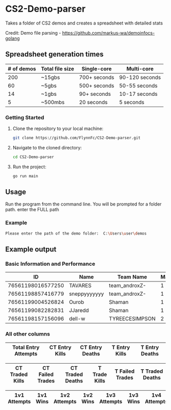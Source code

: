 # CS2-Demo-parser

Takes a folder of CS2 demos and creates a spreadsheet with detailed stats

Credit:
Demo file parsing - https://github.com/markus-wa/demoinfocs-golang

## Spreadsheet generation times

| # of demos | Total file size | Single-core  | Multi-core     |
| ---------- | --------------- | ------------ | -------------- |
| 200        | ~15gbs          | 700+ seconds | 90-120 seconds |
| 60         | ~5gbs           | 500+ seconds | 50-55 seconds  |
| 14         | ~1gbs           | 90+ seconds  | 10-17 seconds  |
| 5          | ~500mbs         | 20 seconds   | 5 seconds      |

### Getting Started

1. Clone the repository to your local machine:

   ```sh
   git clone https://github.com/FlynnFc/CS2-Demo-parser.git
   ```

2. Navigate to the cloned directory:

   ```sh
   cd CS2-Demo-parser
   ```

3. Run the project:

   ```sh
   go run main
   ```

## Usage

Run the program from the command line. You will be prompted for a folder path. enter the FULL path

### Example

```sh
Please enter the path of the demo folder:  C:\Users\user\demos
```

## Example output

### Basic Information and Performance
| ID                | Name          | Team Name      | Matches | Rounds | Kills | Assists | Deaths | Damage | ADR  | KAST%
|-------------------|---------------|----------------|---------|--------|-------|---------|--------|--------|------|------|
| 76561198016577250 | TAVARES       | team_androxZ-  | 1       | 20     | 14    | 0       | 18     | 1797   | 89   | 75   |
| 76561198857416779 | sneppyyyyyyy  | team_androxZ-  | 1       | 20     | 22    | 0       | 10     | 1926   | 96   | 88   |
| 76561199004526824 | Ourob         | Shaman         | 1       | 36     | 20    | 0       | 24     | 2244   | 62   | 60   |
| 76561199082282831 | JJaredd       | Shaman         | 1       | 36     | 27    | 0       | 21     | 2981   | 82   | 90   |
| 76561198157156096 | dell-w        | TYREECESIMPSON | 2       | 53     | 42    | 0       | 33     | 3982   | 75   | 75   |


### All other columns

| Total Entry Attempts | CT Entry Kills | CT Entry Deaths | T Entry Kills | T Entry Deaths |
|----------------------|----------------|-----------------|---------------|----------------|

| CT Traded Kills | CT Failed Trades | CT Traded Deaths | T Trade Kills | T Failed Trades | T Traded Deaths |
|------------------|-----------------|-----------------|-----------------|-----------------|-----------------|

| 1v1 Attempts | 1v1 Wins | 1v2 Attempts | 1v2 Wins | 1v3 Attempts | 1v3 Wins | 1v4 Attempts | 1v4 Wins | 1v5 Attempts | 1v5 Wins |
|--------------|----------|--------------|----------|--------------|----------|--------------|----------|--------------|----------|





